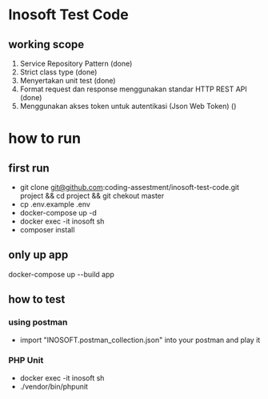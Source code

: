 # Inosoft Test Code 
## working scope
1. Service Repository Pattern (done)
2. Strict class type (done)
3. Menyertakan unit test (done)
4. Format request dan response menggunakan standar HTTP REST API (done)
5. Menggunakan akses token untuk autentikasi (Json Web Token) ()
# how to run 
## first run 
- git clone git@github.com:coding-assestment/inosoft-test-code.git project && cd project && git chekout master
- cp .env.example .env
- docker-compose up -d 
- docker exec -it inosoft sh
- composer install
## only up app 
 docker-compose up --build app

## how to test
### using postman 
- import "INOSOFT.postman_collection.json" into your postman and play it
### PHP Unit 
- docker exec -it inosoft sh
- ./vendor/bin/phpunit
